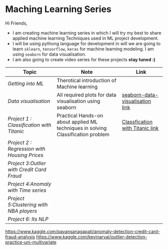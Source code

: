 # Maching Learning Series

Hi Friends,

* I am creating machine learning series in which I will try my best to share applied machine learning Techniques used in ML project development. 
* I will be using pythong language for development in will we are going to learn `sklearn`, `tensorflow`, `keras` for machine learning modeling. I am using `seaborn` for data visualisation.
* I am also going to create video series for these projects **stay tuned :)**

|Topic|Note|Link|
| ------ | ------ | ------ |
| *Getting into ML* | Therotical introduction of Machine learning|  |
| *Data visualisation* | All required plots for data visualisation using seaborn|[seaborn-data-visualisation link](https://github.com/AshayKing/machine-learning-project-series/tree/master/seaborn-data-visualisation)|
| *Project 1 : Classification with Titanic* | Practical Hands-on about applied ML techniques in solving Classification problem | [Classfication with Titanic link](https://github.com/AshayKing/machine-learning-project-series/tree/master/Classification%20with%20Titanic)|
|*Project 2 : Regression with Housing Prices*|  | |
|*Project 3:Outlier with Credit Card Fraud*|| |
|*Project 4:Anomaly with Time series*|| |
|*Project 5:Clustering with NBA players*|| |
|*Project 6: Its NLP*|| |



https://www.kaggle.com/pavansanagapati/anomaly-detection-credit-card-fraud-analysis
https://www.kaggle.com/kevinarvai/outlier-detection-practice-uni-multivariate
